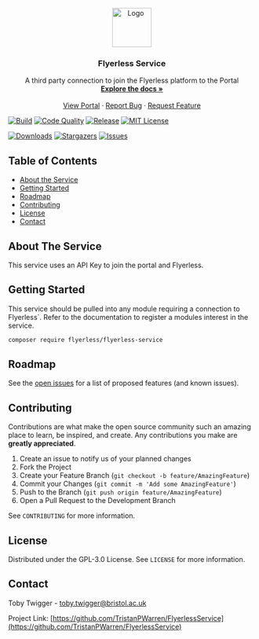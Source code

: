 <p align="center">
  <a href="https://github.com/TristanPWarren/FlyerlessService">
    <img src="https://s3.eu-west-2.amazonaws.com/TristanPWarren-static-bucket/committee-portal/su-logo.jpg" alt="Logo" width="80" height="80">
  </a>

  <h3 align="center">Flyerless Service</h3>

  <p align="center">
    A third party connection to join the Flyerless platform to the Portal
    <br />
    <a href="https://docs.bristolsustaging.co.uk"><strong>Explore the docs »</strong></a>
    <br />
    <br />
    <a href="https://github.com/TristanPWarren/portal">View Portal</a>
    ·
    <a href="https://github.com/TristanPWarren/FlyerlessService/issues/new?template=bug_report.md">Report Bug</a>
    ·
    <a href="https://github.com/TristanPWarren/FlyerlessService/issues/new?template=feature_request.md">Request Feature</a>
  </p>
</p>

<!-- PROJECT SHIELDS -->
<!--
*** I'm using markdown "reference style" links for readability.
*** Reference links are enclosed in brackets [ ] instead of parentheses ( ).
*** See the bottom of this document for the declaration of the reference variables
*** for contributors-url, forks-url, etc. This is an optional, concise syntax you may use.
*** https://www.markdownguide.org/basic-syntax/#reference-style-links
-->

[![Build][build-status-shield]][build-status-url]
[![Code Quality][code-quality-shield]][code-quality-url]
[![Release][release-shield]][release-url]
[![MIT License][license-shield]][license-url]

[![Downloads][downloads-shield]][downloads-url]
[![Stargazers][stars-shield]][stars-url]
[![Issues][issues-shield]][issues-url]

<!-- TABLE OF CONTENTS -->
## Table of Contents

* [About the Service](#about-the-service)
* [Getting Started](#getting-started)
* [Roadmap](#roadmap)
* [Contributing](#contributing)
* [License](#license)
* [Contact](#contact)


## About The Service

This service uses an API Key to join the portal and Flyerless.

## Getting Started

This service should be pulled into any module requiring a connection to Flyerless`. Refer to the documentation to register a modules interest in the service.

```sh
composer require flyerless/flyerless-service
```

<!-- ROADMAP -->
## Roadmap

See the [open issues](https://github.com/TristanPWarren/FlyerlessService/issues) for a list of proposed features (and known issues).


<!-- CONTRIBUTING -->
## Contributing

Contributions are what make the open source community such an amazing place to learn, be inspired, and create. Any contributions you make are **greatly appreciated**.

1. Create an issue to notify us of your planned changes
2. Fork the Project
3. Create your Feature Branch (`git checkout -b feature/AmazingFeature`)
4. Commit your Changes (`git commit -m 'Add some AmazingFeature'`)
5. Push to the Branch (`git push origin feature/AmazingFeature`)
6. Open a Pull Request to the Development Branch

See `CONTRIBUTING` for more information.

<!-- LICENSE -->
## License

Distributed under the GPL-3.0 License. See `LICENSE` for more information.



<!-- CONTACT -->
## Contact

Toby Twigger - [toby.twigger@bristol.ac.uk](mailto:toby.twigger@bristol.ac.uk)

Project Link: [https://github.com/TristanPWarren/FlyerlessService](https://github.com/TristanPWarren/FlyerlessService)




<!-- MARKDOWN LINKS & IMAGES -->
<!-- https://www.markdownguide.org/basic-syntax/#reference-style-links -->
[release-shield]: https://img.shields.io/packagist/v/TristanPWarren/FlyerlessService?include_prereleases&style=for-the-badge
[release-url]: https://github.com/TristanPWarren/FlyerlessService
[coverage-shield]: https://img.shields.io/scrutinizer/coverage/g/TristanPWarren/FlyerlessService/master?style=for-the-badge
[coverage-url]: https://scrutinizer-ci.com/g/TristanPWarren/FlyerlessService/build-status/masterhttps://github.com/TristanPWarren/FlyerlessService
[build-status-shield]: https://img.shields.io/scrutinizer/build/g/TristanPWarren/FlyerlessService/master?style=for-the-badge
[build-status-url]: https://scrutinizer-ci.com/g/TristanPWarren/FlyerlessService/build-status/master
[downloads-shield]: https://img.shields.io/packagist/dt/TristanPWarren/FlyerlessService?style=for-the-badge
[downloads-url]: https://packagist.org/packages/TristanPWarren/FlyerlessService
[code-quality-shield]: https://img.shields.io/scrutinizer/quality/g/TristanPWarren/FlyerlessService/master?style=for-the-badge
[code-quality-url]: https://scrutinizer-ci.com/g/TristanPWarren/FlyerlessService/?branch=master
[stars-shield]: https://img.shields.io/github/stars/TristanPWarren/FlyerlessService?style=for-the-badge
[stars-url]: https://github.com/TristanPWarren/FlyerlessService/stargazers
[issues-shield]: https://img.shields.io/github/issues/TristanPWarren/FlyerlessService?style=for-the-badge
[issues-url]: https://github.com/TristanPWarren/FlyerlessService/issues
[license-shield]: https://img.shields.io/github/license/TristanPWarren/FlyerlessService?style=for-the-badge
[license-url]: https://github.com/TristanPWarren/FlyerlessService/blob/master/LICENCE.md
